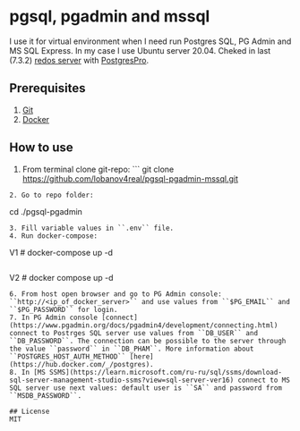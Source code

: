 # pgsql, pgadmin and mssql
I use it for virtual environment when I need run Postgres SQL, PG Admin and MS SQL Express. In my case I use Ubuntu server 20.04. Cheked in last (7.3.2) [redos server](https://redos.red-soft.ru/product/downloads/) with [PostgresPro](https://hub.docker.com/r/chernoskutov/postgres-pro/).

## Prerequisites
1. [Git](https://git-scm.com/downloads)
2. [Docker](https://docs.docker.com/desktop/)

## How to use
1. From terminal clone git-repo: ```
git clone https://github.com/lobanov4real/pgsql-pgadmin-mssql.git
```
2. Go to repo folder: 
```
cd ./pgsql-pgadmin
```
3. Fill variable values in ``.env`` file.
4. Run docker-compose:  
```
V1 # docker-compose up -d
```  
```
V2 # docker compose up -d
```  
6. From host open browser and go to PG Admin console: ``http://<ip_of_docker_server>`` and use values from ``$PG_EMAIL`` and ``$PG_PASSWORD`` for login.
7. In PG Admin console [connect](https://www.pgadmin.org/docs/pgadmin4/development/connecting.html) connect to Postrges SQL server use values from ``DB_USER`` and ``DB_PASSWORD``. The connection can be possible to the server through the value ``password`` in ``DB_PHAM``. More information about ``POSTGRES_HOST_AUTH_METHOD`` [here](https://hub.docker.com/_/postgres).
8. In [MS SSMS](https://learn.microsoft.com/ru-ru/sql/ssms/download-sql-server-management-studio-ssms?view=sql-server-ver16) connect to MS SQL server use next values: default user is ``SA`` and password from ``MSDB_PASSWORD``.

## License
MIT
